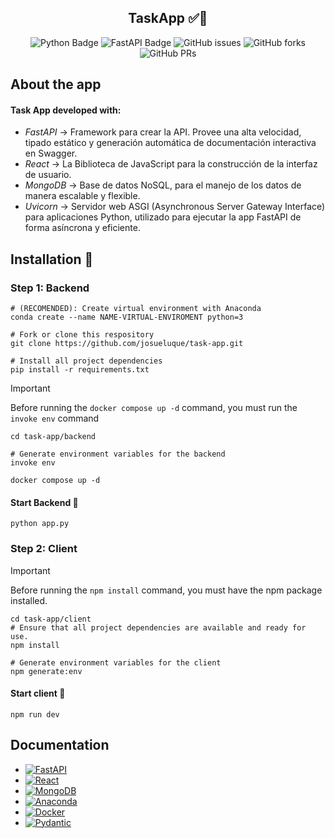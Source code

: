 <div align="center">

<h2>
 TaskApp ✅📝
</h2>

![Python Badge](https://img.shields.io/badge/Python-090a15?logo=python)
![FastAPI Badge](https://img.shields.io/badge/FastAPI-000?logo=fastapi)
![GitHub issues](https://img.shields.io/github/issues/josueluque/task-app)
![GitHub forks](https://img.shields.io/github/forks/josueluque/task-app)
![GitHub PRs](https://img.shields.io/github/issues-pr/josueluque/task-app)

</div>

## About the app

#### Task App developed with:

- _FastAPI_ -> Framework para crear la API. Provee una alta velocidad, tipado estático y generación automática de documentación interactiva en Swagger.
- _React_ -> La Biblioteca de JavaScript para la construcción de la interfaz de usuario.
- _MongoDB_ -> Base de datos NoSQL, para el manejo de los datos de manera escalable y flexible.
- _Uvicorn_ -> Servidor web ASGI (Asynchronous Server Gateway Interface) para aplicaciones Python, utilizado para ejecutar la app FastAPI de forma asíncrona y eficiente.

## Installation 🔧

### Step 1: Backend

```
# (RECOMENDED): Create virtual environment with Anaconda 
conda create --name NAME-VIRTUAL-ENVIROMENT python=3

# Fork or clone this respository
git clone https://github.com/josueluque/task-app.git

# Install all project dependencies
pip install -r requirements.txt
```

> [!IMPORTANT]
> Before running the `docker compose up -d` command, you must run the `invoke env` command

```
cd task-app/backend

# Generate environment variables for the backend
invoke env

docker compose up -d
```
  
#### Start Backend 🚀

```
python app.py
```



### Step 2: Client
> [!IMPORTANT]
> Before running the `npm install` command, you must have the npm package installed.

```
cd task-app/client
# Ensure that all project dependencies are available and ready for use.
npm install

# Generate environment variables for the client
npm generate:env
```

#### Start client 🚀

```
npm run dev
```

## Documentation

- [![FastAPI][fastapi-badge]][fastapi-url]
- [![React][react-badge]][react-url]
- [![MongoDB][mongodb-badge]][mongodb-url]
- [![Anaconda][anaconda-badge]][anaconda-url]
- [![Docker][docker-badge]][docker-url]
- [![Pydantic][pydantic-badge]][pydantic-url]

<!-- Variables -->

[fastapi-badge]: https://img.shields.io/badge/fastapi-000?style=for-the-badge&logo=fastapi
[fastapi-url]: https://fastapi.tiangolo.com/
[anaconda-badge]: https://img.shields.io/badge/anaconda-000?style=for-the-badge&logo=anaconda
[anaconda-url]: https://docs.anaconda.com/free/anaconda/configurations/switch-environment/
[docker-badge]: https://img.shields.io/badge/docker-000?style=for-the-badge&logo=docker
[docker-url]: https://docs.docker.com/
[pydantic-badge]: https://img.shields.io/badge/pydantic-000?style=for-the-badge&logo=pydantic
[pydantic-url]: https://docs.pydantic.dev/latest/
[react-badge]: https://img.shields.io/badge/react-000?style=for-the-badge&logo=react
[react-url]: https://es.react.dev/
[mongodb-badge]: https://img.shields.io/badge/mongodb-000?style=for-the-badge&logo=mongodb
[mongodb-url]: https://www.mongodb.com/docs/manual/crud/
